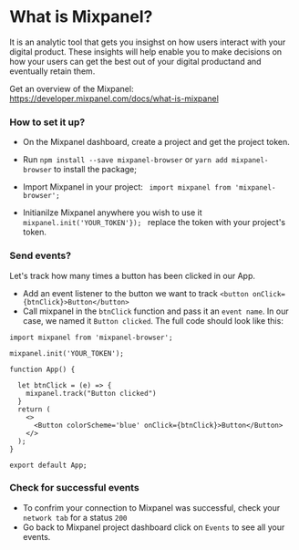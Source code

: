 # What is Mixpanel?
It is an analytic tool that gets you insighst on how users interact with your digital product. These insights will help enable you to make decisions on how your users can get the best out of your digital productand and eventually retain them.

Get an overview of the Mixpanel: https://developer.mixpanel.com/docs/what-is-mixpanel 

### How to set it up?

- On the Mixpanel dashboard, create a project and get the project token.

- Run `npm install --save mixpanel-browser` or `yarn add mixpanel-browser` to install the package;

- Import Mixpanel in your project:
    ` import mixpanel from 'mixpanel-browser';`

- Initianilze Mixpanel anywhere you wish to use it `mixpanel.init('YOUR_TOKEN'}); ` replace the token with your project's token.

### Send events?
Let's track how many times a button has been clicked in our App.

- Add an event listener to the button we want to track `<button onClick={btnClick}>Button</button>`
- Call mixpanel in the `btnClick` function and pass it an `event name`. In our case, we named it `Button clicked`. The full code should look like this:

``` 
import mixpanel from 'mixpanel-browser';

mixpanel.init('YOUR_TOKEN'); 

function App() {

  let btnClick = (e) => {
    mixpanel.track("Button clicked")
  }
  return (
    <>
      <Button colorScheme='blue' onClick={btnClick}>Button</Button>
    </>
  );
}

export default App;

```

### Check for successful events
- To confrim your connection to Mixpanel was successful, check your `network tab` for a status `200`
- Go back to Mixpanel project dashboard click on `Events` to see all your events.

